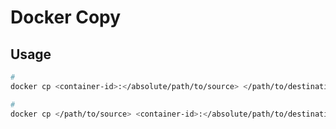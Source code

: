 # Docker Copy

## Usage

```sh
#
docker cp <container-id>:</absolute/path/to/source> </path/to/destination>

#
docker cp </path/to/source> <container-id>:</absolute/path/to/destination>
```
